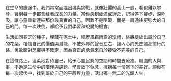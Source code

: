 在生命的旅途中，我們常常面臨困境與挑戰，就像壯麗的高山一般，看似難以攀登，實則每一步都含藏著成長的力量。當你感到疲憊或迷茫，記得停下腳步，深呼吸，讓心靈重新連結那份最真實的自己。困難不是阻礙，而是一扇通往更強大的自己的門。每一次跌倒，都給予我們學習和蛻變的機會。

生活如同春天的種子，埋藏在泥土中，經歷風霜雨露的洗禮，終將綻放出屬於自己的花朵。相信自己的價值與潛能，不被外界的聲音左右，讓內心的光芒照亮前行的路。勇敢面對恐懼與不確定，因為真正的勇氣來自於接受不完美的自己。

在這條路上，溫柔地對待自己，給予心靈足夠的空間和時間去療癒。周圍的人與事，不過是生命中的陪伴與課題，學會放下執念，擁抱每一份當下的美好。願你在每一次起伏中，找到屬於自己的平靜與力量，活出獨一無二的光輝人生。